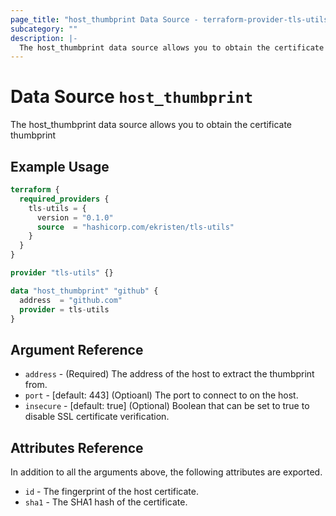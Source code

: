 ```yaml
---
page_title: "host_thumbprint Data Source - terraform-provider-tls-utils"
subcategory: ""
description: |-
  The host_thumbprint data source allows you to obtain the certificate thumbprint
---
```


# Data Source `host_thumbprint`

The host_thumbprint data source allows you to obtain the certificate thumbprint

## Example Usage

```terraform
terraform {
  required_providers {
    tls-utils = {
      version = "0.1.0"
      source  = "hashicorp.com/ekristen/tls-utils"
    }
  }
}

provider "tls-utils" {}

data "host_thumbprint" "github" {
  address  = "github.com"
  provider = tls-utils
}
```

## Argument Reference

- `address` - (Required) The address of the host to extract the thumbprint from.
- `port` - [default: 443] (Optioanl) The port to connect to on the host.
- `insecure` - [default: true] (Optional) Boolean that can be set to true to disable SSL certificate verification.

## Attributes Reference

In addition to all the arguments above, the following attributes are exported.

- `id` - The fingerprint of the host certificate.
- `sha1` - The SHA1 hash of the certificate.
